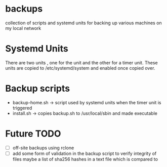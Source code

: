 # backups
collection of scripts and systemd units for backing up various machines on my local network


# Systemd Units 

There are two units , one for the unit and the other for a timer unit. These units are copied to /etc/systemd/system and enabled once copied over. 

# Backup scripts 

* backup-home.sh -> script used by systemd units when the timer unit is triggered
* install.sh -> copies backup.sh to /usr/local/sbin and made executable  


# Future TODO

- [ ] off-site backups using rclone 
- [ ] add some form of validation in the backup script to verify integrity of files maybe a list of sha256 hashes in a text file which is compared to 
